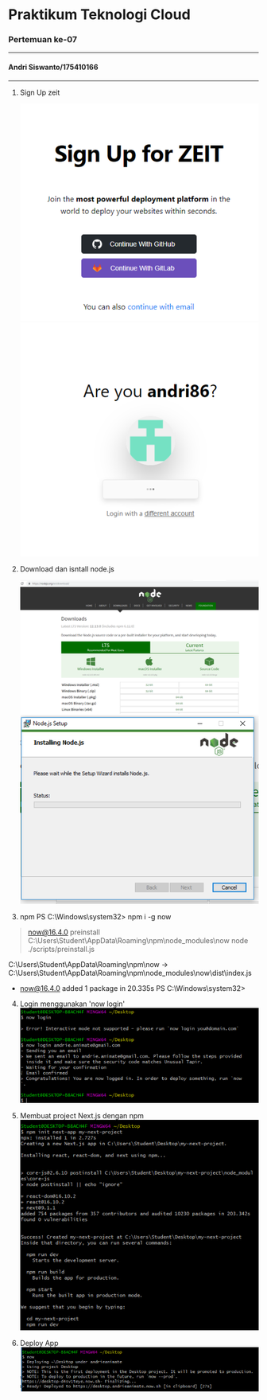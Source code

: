 # Praktikum Teknologi Cloud
### Pertemuan ke-07
------------------------
#### Andri Siswanto/175410166
------------------------


1. Sign Up zeit
 
   ![alt text](ss1-3.png)
   ![alt text](ss1-4.png)

2. Download dan isntall node.js
 
   ![alt text](ss1-5.png)
   ![alt text](ss1-6.png)

3. npm
   PS C:\Windows\system32> npm i -g now

  > now@16.4.0 preinstall C:\Users\Student\AppData\Roaming\npm\node_modules\now
  > node ./scripts/preinstall.js

  C:\Users\Student\AppData\Roaming\npm\now -> C:\Users\Student\AppData\Roaming\npm\node_modules\now\dist\index.js
  + now@16.4.0
  added 1 package in 20.335s
  PS C:\Windows\system32>

4. Login menggunakan 'now login'
  ![alt text](ss2.png)

5. Membuat project Next.js dengan npm
  ![alt text](ss3.png)

6. Deploy App
  ![alt text](ss4.png)